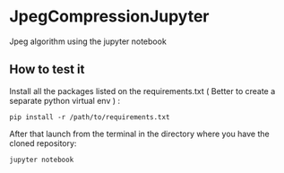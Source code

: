 # JpegCompressionJupyter
Jpeg algorithm using the jupyter notebook

## How to test it
Install  all the packages listed on the requirements.txt ( Better to create a separate python virtual env ) :
```
pip install -r /path/to/requirements.txt
```

After that launch from the terminal in the directory where you have the cloned repository:
```
jupyter notebook
```

